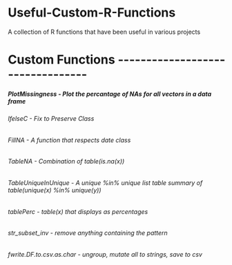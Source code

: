 # Useful-Custom-R-Functions
 A collection of R functions that have been useful in various projects




# Custom Functions ---------------------------------

##### PlotMissingness - Plot the percantage of NAs for all vectors in a data frame

###### IfelseC - Fix to Preserve Class

###### FillNA - A function that respects date class

###### TableNA - Combination of table(is.na(x))

###### TableUniqueInUnique - A unique %in% unique list table summary of table(unique(x) %in% unique(y))

###### tablePerc - table(x) that displays as percentages

###### str_subset_inv - remove anything containing the pattern

###### fwrite.DF.to.csv.as.char - ungroup, mutate all to strings, save to csv

